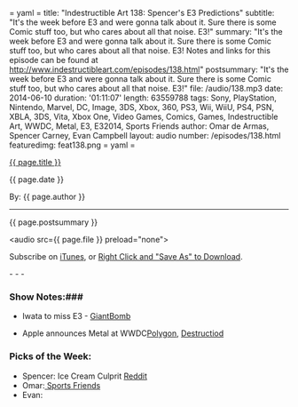 = yaml =
title: "Indestructible Art 138: Spencer's E3 Predictions"
subtitle: "It's the week before E3 and were gonna talk about it. Sure there is some Comic stuff too, but who cares about all that noise. E3!"
summary: "It's the week before E3 and were gonna talk about it. Sure there is some Comic stuff too, but who cares about all that noise. E3! Notes and links for this episode can be found at http://www.indestructibleart.com/episodes/138.html"
postsummary: "It's the week before E3 and were gonna talk about it. Sure there is some Comic stuff too, but who cares about all that noise. E3!"
file: /audio/138.mp3
date: 2014-06-10
duration: '01:11:07'
length: 63559788
tags: Sony, PlayStation, Nintendo, Marvel, DC, Image, 3DS, Xbox, 360, PS3, Wii, WiiU, PS4, PSN, XBLA, 3DS, Vita, Xbox One, Video Games, Comics, Games, Indestructible Art, WWDC, Metal, E3, E32014, Sports Friends
author: Omar de Armas, Spencer Carney, Evan Campbell
layout: audio
number: /episodes/138.html
featuredimg: feat138.png
= yaml =

<a href="{{ page.url }}" class='postTitleLink'><p class='postTitle'>{{ page.title }}</p></a>
<p class='postPublished'>{{ page.date }}</p>
<p class='postAuthor'>By: {{ page.author }}</p>
<hr>

<p class='podcastSummary'>{{ page.postsummary }}</p>

<audio src={{ page.file }} preload="none"></audio>
<p class='subLinks'>Subscribe on <a href='http://bit.ly/iapodcast'>iTunes</a>, or <a href={{ page.file }}>Right Click and "Save As" to Download</a>.</p>
- - -

### Show Notes:###
* Iwata to miss E3 - [GiantBomb](http://www.giantbomb.com/articles/nintendos-satoru-iwata-missing-e3-over-health-issues/1100-4933/)

* Apple announces Metal at WWDC[Polygon](http://www.polygon.com/2014/6/2/5773128/metal-ios-gaming-wwdc), [Destructiod](http://www.destructoid.com/apple-announces-metal-to-bring-console-quality-graphics-to-ios-275800.phtml)

### Picks of the Week: ###
* Spencer: Ice Cream Culprit [Reddit](http://imgur.com/a/vshJG?)
* Omar:[ Sports Friends](http://sportsfriendsgame.com/)
* Evan: 
